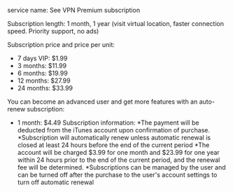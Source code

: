 service name:
See VPN Premium subscription

Subscription length:
1 month, 1 year (visit virtual location, faster connection speed. Priority support, no ads)

Subscription price and price per unit:
* 7 days VIP: $1.99
* 3 months: $11.99
* 6 months: $19.99
* 12 months: $27.99
* 24 months: $33.99

You can become an advanced user and get more features with an auto-renew subscription:
* 1 month: $4.49
Subscription information:
*The payment will be deducted from the iTunes account upon confirmation of purchase.
*Subscription will automatically renew unless automatic renewal is closed at least 24 hours before the end of the current period
*The account will be charged $3.99 for one month and $23.99 for one year within 24 hours prior to the end of the current period, and the renewal fee will be determined.
*Subscriptions can be managed by the user and can be turned off after the purchase to the user's account settings to turn off automatic renewal
